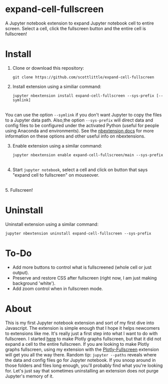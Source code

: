 # expand-cell-fullscreen
A Jupyter notebook extension to expand Jupyter notebook cell to entire screen.  Select a cell, click the fullscreen button and the entire cell is fullscreen!

# Install
1. Clone or download this repository: <br>
    ```
    git clone https://github.com/scottlittle/expand-cell-fullscreen
    ```
2. Install extension using a similiar command: <br>
    ```
    jupyter nbextension install expand-cell-fullscreen --sys-prefix [--symlink]
    ```
<br> You can use the option ```--symlink``` if you don't want Jupyter to copy the files to a Jupyter data path.  Also,the option ```--sys-prefix``` will direct data and config files to be configured under the activated Python (useful for people using Anaconda and environments).  See the [nbextension docs](http://jupyter-notebook.readthedocs.io/en/latest/extending/frontend_extensions.html) for more information on these options and other useful info on nbextensions.

3. Enable extension using a similar command: <br>
    ```
    jupyter nbextension enable expand-cell-fullscreen/main --sys-prefix
    ```
    <br>
4. Start ```jupyter notebook```, select a cell and click on button that says "expand cell to fullscreen" on mouseover.
 <br>
5. Fullscreen!

# Uninstall
Uninstall extension using a similar command: <br>
```
jupyter nbextension uninstall expand-cell-fullscreen --sys-prefix
```
# To-Do
- Add more buttons to control what is fullscreened (whole cell or just output).
- Preserve and restore CSS after fullscreen (right now, I am just making background 'white').
- Add zoom control when in fullscreen mode.

# About

This is my first Jupyter notebook extension and sort of my first dive into Javascript.  The extension is simple enough that I hope it helps newcomers to extensions like me.  It's really just a first step into what I want to do with fullscreen.  I started [here](https://github.com/nikhilkalige/plotly-fullscreen) to make Plotly graphs fullscreen, but that it did not expand a cell to the entire fullscreen.  If you are looking to make Plotly graphs fullscreen, using my extension with the [Plotly-Fullscreen](https://github.com/nikhilkalige/plotly-fullscreen) extension will get you all the way there. Random tip: ```jupyter --paths``` reveals where the data and config files go for Jupyter notebook.  If you snoop around in those folders and files long enough, you'll probably find what you're looking for.  Let's just say that sometimes uninstalling an extension does not purge Jupyter's memory of it.
